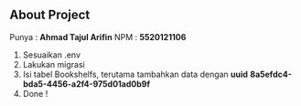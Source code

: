 ## About Project
Punya : **Ahmad Tajul Arifin**
NPM : **5520121106**
1. Sesuaikan .env
2. Lakukan migrasi
3. Isi tabel Bookshelfs, terutama tambahkan data dengan **uuid** **8a5efdc4-bda5-4456-a2f4-975d01ad0b9f**
4. Done !
